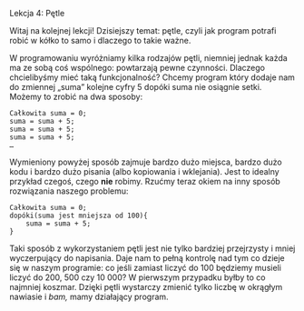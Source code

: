 Lekcja 4: Pętle

Witaj na kolejnej lekcji! Dzisiejszy temat: pętle, czyli jak program potrafi robić w kółko to samo i dlaczego to takie ważne.

W programowaniu wyróżniamy kilka rodzajów pętli, niemniej jednak każda ma ze sobą coś wspólnego: powtarzają pewne czynności. Dlaczego chcielibyśmy mieć taką funkcjonalność?
Chcemy program który dodaje nam do zmiennej „suma” kolejne cyfry 5 dopóki suma nie osiągnie setki. Możemy to zrobić na dwa sposoby:

```
Całkowita suma = 0;
suma = suma + 5;
suma = suma + 5;
suma = suma + 5;
…
```

Wymieniony powyżej sposób zajmuje bardzo dużo miejsca, bardzo dużo kodu i bardzo dużo pisania (albo kopiowania i wklejania). Jest to idealny przykład czegoś, czego **nie** robimy.
Rzućmy teraz okiem na inny sposób rozwiązania naszego problemu:

```
Całkowita suma = 0;
dopóki(suma jest mniejsza od 100){
    suma = suma + 5;
}
```

Taki sposób z wykorzystaniem pętli jest nie tylko bardziej przejrzysty i mniej wyczerpujący do napisania. Daje nam to pełną kontrolę nad tym co dzieje się w naszym programie: co jeśli zamiast liczyć do 100 będziemy musieli liczyć do 200, 500 czy 10 000? W pierwszym przypadku byłby to co najmniej koszmar.
Dzięki pętli wystarczy zmienić tylko liczbę w okrągłym nawiasie i *bam,* mamy działający program.
